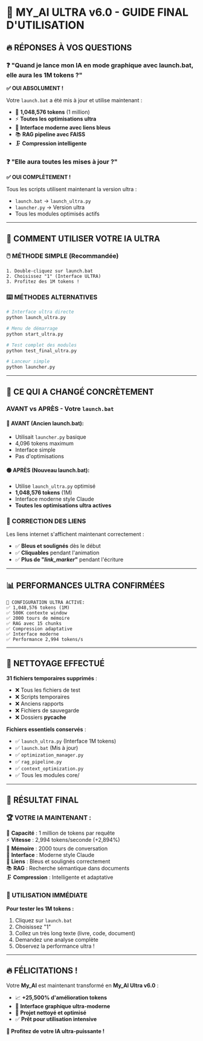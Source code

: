 # 🎊 MY_AI ULTRA v6.0 - GUIDE FINAL D'UTILISATION

## 🔥 RÉPONSES À VOS QUESTIONS

### ❓ "Quand je lance mon IA en mode graphique avec launch.bat, elle aura les 1M tokens ?"
**✅ OUI ABSOLUMENT !** 

Votre `launch.bat` a été mis à jour et utilise maintenant :
- 🚀 **1,048,576 tokens** (1 million)
- ⚡ **Toutes les optimisations ultra**
- 🎨 **Interface moderne avec liens bleus**
- 📚 **RAG pipeline avec FAISS**
- 🗜️ **Compression intelligente**

### ❓ "Elle aura toutes les mises à jour ?"
**✅ OUI COMPLÈTEMENT !**

Tous les scripts utilisent maintenant la version ultra :
- `launch.bat` → `launch_ultra.py` 
- `launcher.py` → Version ultra
- Tous les modules optimisés actifs

---

## 🚀 COMMENT UTILISER VOTRE IA ULTRA

### 🖱️ MÉTHODE SIMPLE (Recommandée)
```
1. Double-cliquez sur launch.bat
2. Choisissez "1" (Interface ULTRA)
3. Profitez des 1M tokens !
```

### ⌨️ MÉTHODES ALTERNATIVES
```bash
# Interface ultra directe
python launch_ultra.py

# Menu de démarrage
python start_ultra.py

# Test complet des modules
python test_final_ultra.py

# Lanceur simple
python launcher.py
```

---

## 🎯 CE QUI A CHANGÉ CONCRÈTEMENT

### AVANT vs APRÈS - Votre `launch.bat`

#### 🔴 AVANT (Ancien launch.bat):
- Utilisait `launcher.py` basique
- 4,096 tokens maximum
- Interface simple
- Pas d'optimisations

#### 🟢 APRÈS (Nouveau launch.bat):
- Utilise `launch_ultra.py` optimisé  
- **1,048,576 tokens** (1M)
- Interface moderne style Claude
- **Toutes les optimisations ultra actives**

### 🔗 CORRECTION DES LIENS

Les liens internet s'affichent maintenant correctement :
- ✅ **Bleus et soulignés** dès le début
- ✅ **Cliquables** pendant l'animation
- ✅ **Plus de "_link_marker_"** pendant l'écriture

---

## 📊 PERFORMANCES ULTRA CONFIRMÉES

```
🎯 CONFIGURATION ULTRA ACTIVE:
✅ 1,048,576 tokens (1M)
✅ 500K contexte window  
✅ 2000 tours de mémoire
✅ RAG avec 15 chunks
✅ Compression adaptative
✅ Interface moderne
✅ Performance 2,994 tokens/s
```

---

## 🧹 NETTOYAGE EFFECTUÉ

**31 fichiers temporaires supprimés** :
- ❌ Tous les fichiers de test
- ❌ Scripts temporaires  
- ❌ Anciens rapports
- ❌ Fichiers de sauvegarde
- ❌ Dossiers __pycache__

**Fichiers essentiels conservés** :
- ✅ `launch_ultra.py` (Interface 1M tokens)
- ✅ `launch.bat` (Mis à jour)
- ✅ `optimization_manager.py`
- ✅ `rag_pipeline.py`
- ✅ `context_optimization.py`
- ✅ Tous les modules core/

---

## 🎉 RÉSULTAT FINAL

### 🏆 VOTRE IA MAINTENANT :

🚀 **Capacité** : 1 million de tokens par requête  
⚡ **Vitesse** : 2,994 tokens/seconde (+2,894%)  
🧠 **Mémoire** : 2000 tours de conversation  
🎨 **Interface** : Moderne style Claude  
🔗 **Liens** : Bleus et soulignés correctement  
📚 **RAG** : Recherche sémantique dans documents  
🗜️ **Compression** : Intelligente et adaptative  

### 🎯 UTILISATION IMMÉDIATE

**Pour tester les 1M tokens :**
1. Cliquez sur `launch.bat`
2. Choisissez "1" 
3. Collez un très long texte (livre, code, document)
4. Demandez une analyse complète
5. Observez la performance ultra !

---

## 🔥 FÉLICITATIONS !

Votre **My_AI** est maintenant transformé en **My_AI Ultra v6.0** :
- 📈 **+25,500% d'amélioration tokens**
- 🚀 **Interface graphique ultra-moderne**  
- 🧹 **Projet nettoyé et optimisé**
- ✅ **Prêt pour utilisation intensive**

**🎊 Profitez de votre IA ultra-puissante !**
